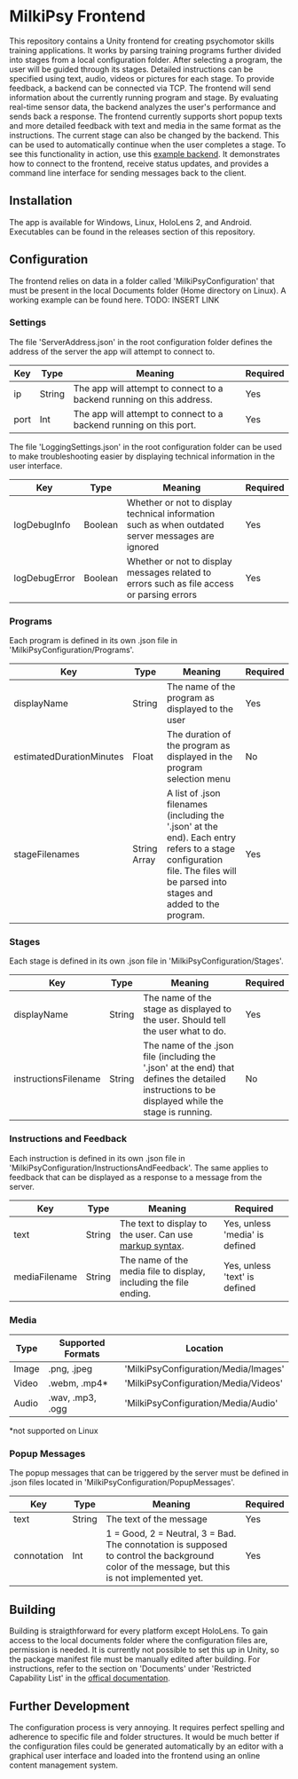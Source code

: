 # MilkiPsy Frontend
This repository contains a Unity frontend for creating psychomotor skills training applications. It works by parsing training programs further divided into stages from a local configuration folder. After selecting a program, the user will be guided through its stages. Detailed instructions can be specified using text, audio, videos or pictures for each stage. To provide feedback, a backend can be connected via TCP. The frontend will send information about the currently running program and stage. By evaluating real-time sensor data, the backend analyzes the user's performance and sends back a response. The frontend currently supports short popup texts and more detailed feedback with text and media in the same format as the instructions. The current stage can also be changed by the backend. This can be used to automatically continue when the user completes a stage. To see this functionality in action, use this [example backend](https://github.com/arthurkehrwald/MilkiPsyBackend "example backend"). It demonstrates how to connect to the frontend, receive status updates, and provides a command line interface for sending messages back to the client.

## Installation
The app is available for Windows, Linux, HoloLens 2, and Android. Executables can be found in the releases section of this  repository.

## Configuration
The frontend relies on data in a folder called 'MilkiPsyConfiguration' that must be present in the local Documents folder (Home directory on Linux). A working example can be found here. TODO: INSERT LINK

### Settings
The file 'ServerAddress.json' in the root configuration folder defines the address of the server the app will attempt to connect to.

| Key | Type | Meaning | Required |
| - | - | - | - |
| ip | String | The app will attempt to connect to a backend running on this address. | Yes |
| port | Int | The app will attempt to connect to a backend running on this port. | Yes |

The file 'LoggingSettings.json' in the root configuration folder can be used to make troubleshooting easier by displaying technical information in the user interface.

| Key | Type | Meaning | Required |
| - | - | - | - |
| logDebugInfo | Boolean | Whether or not to display technical information such as when outdated server messages are ignored | Yes |
| logDebugError | Boolean | Whether or not to display messages related to errors such as file access or parsing errors | Yes |

### Programs
Each program is defined in its own .json file in 'MilkiPsyConfiguration/Programs'.

| Key | Type | Meaning | Required |
| ------------ | ------------ |------------ | ------------ |
| displayName | String | The name of the program as displayed to the user | Yes
| estimatedDurationMinutes | Float | The duration of the program as displayed in the program selection menu | No |
| stageFilenames | String Array | A list of .json filenames (including the '.json' at the end). Each entry refers to a stage configuration file. The files will be parsed into stages and added to the program. | Yes |

### Stages
Each stage is defined in its own .json file in 'MilkiPsyConfiguration/Stages'.

| Key | Type | Meaning | Required |
| - | - |- | - |
| displayName | String | The name of the stage as displayed to the user. Should  tell the user what to do. | Yes|
| instructionsFilename | String | The name of the .json file (including the '.json' at the end) that defines the detailed instructions to be displayed while the stage is running. | No |

### Instructions and Feedback
Each instruction is defined in its own .json file in 'MilkiPsyConfiguration/InstructionsAndFeedback'. The same applies to feedback that can be displayed as a response to a message from the server.

| Key | Type | Meaning | Required |
| - | - |- | - |
| text | String | The text to display to the user. Can use [markup syntax](http://digitalnativestudios.com/textmeshpro/docs/rich-text/). | Yes, unless 'media' is defined
| mediaFilename | String | The name of the media file to display, including the file ending. | Yes, unless 'text' is defined |

### Media

| Type| Supported Formats | Location |
| - | - |- |
| Image | .png, .jpeg | 'MilkiPsyConfiguration/Media/Images' |
| Video | .webm, .mp4* | 'MilkiPsyConfiguration/Media/Videos' |
| Audio | .wav, .mp3, .ogg | 'MilkiPsyConfiguration/Media/Audio' |

*not supported on Linux

### Popup Messages

The popup messages that can be triggered by the server must be defined in .json files located in 'MilkiPsyConfiguration/PopupMessages'.

| Key | Type | Meaning | Required |
| - | - |- | - |
| text | String | The text of the message | Yes |
| connotation | Int | 1 = Good, 2 = Neutral, 3 = Bad. The connotation is supposed to control the background color of the message, but this is not implemented yet. | Yes |

## Building
Building is straigthforward for every platform except HoloLens. To gain access to the local documents folder where the configuration files are, permission is needed. It is currently not possible to set this up in Unity, so the package manifest file must be manually edited after building. For instructions, refer to the section on 'Documents' under 'Restricted Capability List' in the [offical documentation](https://docs.microsoft.com/en-us/windows/uwp/packaging/app-capability-declarations "documentation").

## Further Development

The configuration process is very annoying. It requires perfect spelling and adherence to specific file and folder structures. It would be much better if the configuration files could be generated automatically by an editor with a graphical user interface and loaded into the frontend using an online content management system.
